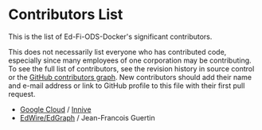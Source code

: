 # Contributors List

This is the list of Ed-Fi-ODS-Docker's significant contributors.

This does not necessarily list everyone who has contributed code, especially
since many employees of one corporation may be contributing. To see the full
list of contributors, see the revision history in source control or the [GitHub
contributors
graph](https://github.com/Ed-Fi-Alliance-OSS/Ed-Fi-ODS-Docker/graphs/contributors).
New contributors should add their name and e-mail address or link to GitHub
profile to this file with their first pull request.

* [Google Cloud](https://cloud.google.com/) / [Innive](https://innive.com/)
* [EdWire/EdGraph](https://edgraph.com/) / Jean-Francois Guertin
